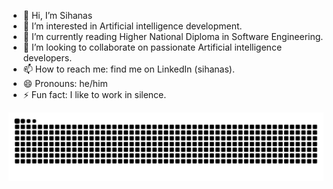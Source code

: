 - 👋 Hi, I’m Sihanas
- 👀 I’m interested in Artificial intelligence development.
- 🌱 I’m currently reading Higher National Diploma in Software Engineering.
- 💞️ I’m looking to collaborate on passionate Artificial intelligence developers.
- 📫 How to reach me: find me on LinkedIn (sihanas).
- 😄 Pronouns: he/him 
- ⚡ Fun fact: I like to work in silence.

<!---
sihanas-mn/sihanas-mn is a ✨ special ✨ repository because its `README.md` (this file) appears on your GitHub profile.
You can click the Preview link to take a look at your changes.
--->
![snake gif](https://github.com/sihanas-mn/sihanas-mn/blob/output/github-snake-dark.svg)
